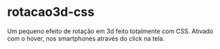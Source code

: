 # rotacao3d-css

Um pequeno efeito de rotação em 3d feito totalmente com CSS.
Ativado com o hover, nos smartphones através do click na tela.
